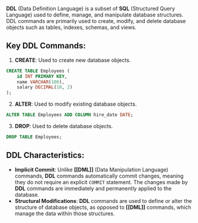 **DDL** (Data Definition Language) is a subset of **SQL** (Structured Query Language) used to define, manage, and manipulate database structures. DDL commands are primarily used to create, modify, and delete database objects such as tables, indexes, schemas, and views.
## Key DDL Commands:

1. **CREATE**: Used to create new database objects.

```sql
CREATE TABLE Employees (
    id INT PRIMARY KEY,
    name VARCHAR(100),
    salary DECIMAL(10, 2)
);
```

2. **ALTER**: Used to modify existing database objects.

```sql
ALTER TABLE Employees ADD COLUMN hire_date DATE;
```

3. **DROP**: Used to delete database objects.

```sql
DROP TABLE Employees;
```

## DDL Characteristics:

- **Implicit Commit**: Unlike **[[DML]]** (Data Manipulation Language) commands, **DDL** commands automatically commit changes, meaning they do not require an explicit `COMMIT` statement. The changes made by **DDL** commands are immediately and permanently applied to the database.
- **Structural Modifications**: **DDL** commands are used to define or alter the structure of database objects, as opposed to **[[DML]]** commands, which manage the data within those structures.